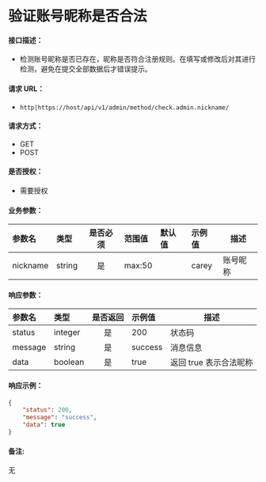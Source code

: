 # 验证账号昵称是否合法

#### 接口描述：
- 检测账号昵称是否已存在，昵称是否符合注册规则。在填写或修改后对其进行检测，避免在提交全部数据后才错误提示。

#### 请求 URL：
- `http|https://host/api/v1/admin/method/check.admin.nickname/`

#### 请求方式：
- GET
- POST

#### 是否授权：
- 需要授权

#### 业务参数：
|参数名|类型|是否必须|范围值|默认值|示例值|描述|
|:----|:---|:---:|:-----|:-----|:-----|-----|
|nickname |string |是 |max:50 | |carey |账号昵称 |

#### 响应参数：
|参数名|类型|是否返回|示例值|描述|
|:-----|:-----|:---:|:-----|-----|
|status |integer |是 |200 |状态码 |
|message |string |是 |success |消息信息 |
|data |boolean |是 |true |返回 true 表示合法昵称 |

#### 响应示例：
```json
{
    "status": 200,
    "message": "success",
    "data": true
}
```

#### 备注:
无